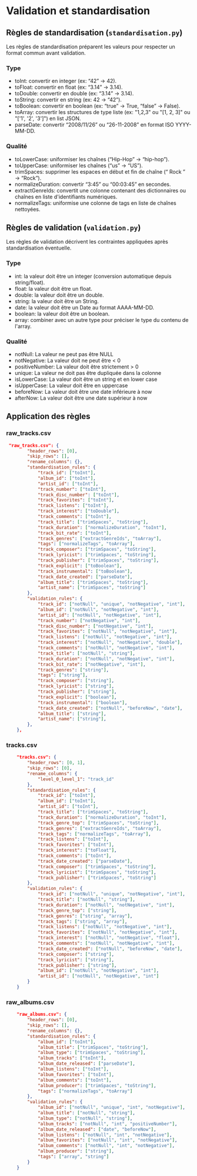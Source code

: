 # Validation et standardisation

## Règles de standardisation (`standardisation.py`)

Les règles de standardisation préparent les valeurs pour respecter un format commun avant validation.

### Type

- toInt: convertir en integer (ex: “42” → 42).
- toFloat: convertir en float (ex: “3.14” → 3.14).
- toDouble: convertir en double (ex: “3.14” → 3.14).
- toString: convertir en string (ex: 42 → “42”).
- toBoolean: convertir en boolean (ex: “true” → True, “false” → False).
- toArray: convertir les structures de type liste (ex: "1,2,3" ou "[1, 2, 3]" ou "['1', '2', '3']") en list JSON.
- parseDate: convertir “2008/11/26” ou “26-11-2008” en format ISO YYYY-MM-DD. 


### Qualité

- toLowerCase: uniformiser les chaînes (“Hip-Hop” → “hip-hop”). 
- toUpperCase: uniformiser les chaînes (“us” → “US”). 
- trimSpaces: supprimer les espaces en début et fin de chaîne (“ Rock ” → “Rock”). 
- normalizeDuration: convertir “3:45” ou “00:03:45” en secondes.
- extractGenreIds: convertit une colonne contenant des dictionnaires ou chaînes en liste d'identifiants numériques.
- normalizeTags: uniformise une colonne de tags en liste de chaînes nettoyées.

## Règles de validation (`validation.py`)

Les règles de validation décrivent les contraintes appliquées après standardisation éventuelle.

### Type

- int: la valeur doit être un integer (conversion automatique depuis string/float).
- float: la valeur doit être un float.
- double: la valeur doit être un double.
- string: la valeur doit être un String.
- date: la valeur doit être un Date au format AAAA-MM-DD.
- boolean: la valeur doit être un boolean.
- array: combiner avec un autre type pour préciser le type du contenu de l'array.

### Qualité

- notNull: La valeur ne peut pas être NULL
- notNegative: La valeur doit ne peut être < 0
- positiveNumber: La valeur doit être strictement > 0
- unique: La valeur ne doit pas être dupliquée dans la colonne
- isLowerCase: La valeur doit être un string et en lower case
- isUpperCase: La valeur doit être en uppercase
- beforeNow: La valeur doit être une date inférieure à now
- afterNow: La valeur doit être une date supérieur à now

## Application des règles

### raw_tracks.csv

```json
 "raw_tracks.csv": {
        "header_rows": [0],
        "skip_rows": [],
        "rename_columns": {},
        "standardisation_rules": {
            "track_id": ["toInt"],
            "album_id": ["toInt"],
            "artist_id": ["toInt"],
            "track_number": ["toInt"],
            "track_disc_number": ["toInt"],
            "track_favorites": ["toInt"],
            "track_listens": ["toInt"],
            "track_interest": ["toDouble"],
            "track_comments": ["toInt"],
            "track_title": ["trimSpaces", "toString"],
            "track_duration": ["normalizeDuration", "toInt"],
            "track_bit_rate": ["toInt"],
            "track_genres": ["extractGenreIds", "toArray"],
            "tags": ["normalizeTags", "toArray"],
            "track_composer": ["trimSpaces", "toString"],
            "track_lyricist": ["trimSpaces", "toString"],
            "track_publisher": ["trimSpaces", "toString"],
            "track_explicit": ["toBoolean"],
            "track_instrumental": ["toBoolean"],
            "track_date_created": ["parseDate"],
            "album_title": ["trimSpaces", "toString"],
            "artist_name": ["trimSpaces", "toString"]
        },
        "validation_rules": {
            "track_id": ["notNull", "unique", "notNegative", "int"],
            "album_id": ["notNull", "notNegative", "int"],
            "artist_id": ["notNull", "notNegative", "int"],
            "track_number": ["notNegative", "int"],
            "track_disc_number": ["notNegative", "int"],
            "track_favorites": ["notNull", "notNegative", "int"],
            "track_listens": ["notNull", "notNegative", "int"],
            "track_interest": ["notNull", "notNegative", "double"],
            "track_comments": ["notNull", "notNegative", "int"],
            "track_title": ["notNull", "string"],
            "track_duration": ["notNull", "notNegative", "int"],
            "track_bit_rate": ["notNegative", "int"],
            "track_genres": ["string"],
            "tags": ["string"],
            "track_composer": ["string"],
            "track_lyricist": ["string"],
            "track_publisher": ["string"],
            "track_explicit": ["boolean"],
            "track_instrumental": ["boolean"],
            "track_date_created": ["notNull", "beforeNow", "date"],
            "album_title": ["string"],
            "artist_name": ["string"],
        },
    },
```

### tracks.csv

```json
    "tracks.csv": {
        "header_rows": [0, 1],
        "skip_rows": [0],
        "rename_columns": {
            "level_0_level_1": "track_id"
        },
        "standardisation_rules": {
            "track_id": ["toInt"],
            "album_id": ["toInt"],
            "artist_id": ["toInt"],
            "track_title": ["trimSpaces", "toString"],
            "track_duration": ["normalizeDuration", "toInt"],
            "track_genre_top": ["trimSpaces", "toString"],
            "track_genres": ["extractGenreIds", "toArray"],
            "track_tags": ["normalizeTags", "toArray"],
            "track_listens": ["toInt"],
            "track_favorites": ["toInt"],
            "track_interest": ["toFloat"],
            "track_comments": ["toInt"],
            "track_date_created": ["parseDate"],
            "track_composer": ["trimSpaces", "toString"],
            "track_lyricist": ["trimSpaces", "toString"],
            "track_publisher": ["trimSpaces", "toString"]
        },
        "validation_rules": {
            "track_id": ["notNull", "unique", "notNegative", "int"],
            "track_title": ["notNull", "string"],
            "track_duration": ["notNull", "notNegative", "int"],
            "track_genre_top": ["string"],
            "track_genres": ["string", "array"],
            "track_tags": ["string", "array"],
            "track_listens": ["notNull", "notNegative", "int"],
            "track_favorites": ["notNull", "notNegative", "int"],
            "track_interest": ["notNull", "notNegative", "float"],
            "track_comments": ["notNull", "notNegative", "int"],
            "track_date_created": ["notNull", "beforeNow", "date"],
            "track_composer": ["string"],
            "track_lyricist": ["string"],
            "track_publisher": ["string"],
            "album_id": ["notNull", "notNegative", "int"],
            "artist_id": ["notNull", "notNegative", "int"]
        }
    }
```

### raw_albums.csv

```json
    "raw_albums.csv": {
        "header_rows": [0],
        "skip_rows": [],
        "rename_columns": {},
        "standardisation_rules": {
            "album_id": ["toInt"],
            "album_title": ["trimSpaces", "toString"],
            "album_type": ["trimSpaces", "toString"],
            "album_tracks": ["toInt"],
            "album_date_released": ["parseDate"],
            "album_listens": ["toInt"],
            "album_favorites": ["toInt"],
            "album_comments": ["toInt"],
            "album_producer": ["trimSpaces", "toString"],
            "tags": ["normalizeTags", "toArray"]
        },
        "validation_rules": {
            "album_id": ["notNull", "unique", "int", "notNegative"],
            "album_title": ["notNull", "string"],
            "album_type": ["notNull", "string"],
            "album_tracks": ["notNull", "int", "positiveNumber"],
            "album_date_released": ["date", "beforeNow"],
            "album_listens": ["notNull", "int", "notNegative"],
            "album_favorites": ["notNull", "int", "notNegative"],
            "album_comments": ["notNull", "int", "notNegative"],
            "album_producer": ["string"],
            "tags": ["array", "string"]
        }
    }
```
